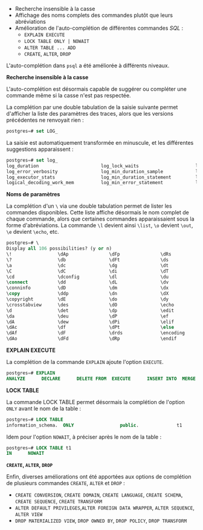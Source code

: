 <!--

* Add tab-complete for full name backslash commands
commit : https://commitfest.postgresql.org/34/3268/
discussion : https://www.postgresql.org/message-id/flat/OS0PR01MB61136018064660F095CB57A8FB129@OS0PR01MB6113.jpnprd01.prod.outlook.com

* Tab completion for EXECUTE after EXPLAIN
commit : https://commitfest.postgresql.org/34/3279/
discussion : https://www.postgresql.org/message-id/flat/871r75gd0i.fsf@wibble.ilmari.org

* Tab completion for ALTER TABLE … ADD …
commit : https://commitfest.postgresql.org/34/3280/
discussion : https://www.postgresql.org/message-id/flat/87bl6ehhpl.fsf@wibble.ilmari.org

* psql tab auto-complete for CREATE PUBLICATION
commit : https://commitfest.postgresql.org/34/3249/
discussion : https://www.postgresql.org/message-id/flat/CAHut+Ps-vkmnWAShWSRVCB3gx8aM=bFoDqWgBNTzofK0q1LpwA@mail.gmail.com

* (LOCK TABLE options) “ONLY” and “NOWAIT” are not yet implemented in tab-complete
commit : https://commitfest.postgresql.org/35/3334/
discussion : https://www.postgresql.org/message-id/flat/a322684daa36319e6ebc60b541000a3a@oss.nttdata.com

* Support tab completion for upper character inputs in psql
commit : https://commitfest.postgresql.org/36/3432/
discussion : https://www.postgresql.org/message-id/flat/a63cbd45e3884cf9b3961c2a6a95dcb7@G08CNEXMBPEKD05.g08.fujitsu.local

* CREATE tab completion
commit : https://commitfest.postgresql.org/36/3418/
discussion : https://www.postgresql.org/message-id/flat/8d370135aef066659eef8e8fbfa6315b@oss.nttdata.com

* ALTER tab completion
commit : https://commitfest.postgresql.org/36/3428/
discussion : https://www.postgresql.org/message-id/flat/9497ae9ca1b31eb9b1e97aded1c2ab07@oss.nttdata.com

* DROP tab completion
commit : https://commitfest.postgresql.org/36/3429/
discussion : https://www.postgresql.org/message-id/flat/0fafb73f3a0c6bcec817a25ca9d5a853@oss.nttdata.com

-->

<div class="slide-content">

* Recherche insensible à la casse
* Affichage des noms complets des commandes plutôt que leurs abréviations
* Amélioration de l'auto-complétion de différentes commandes _SQL_ :
  + `EXPLAIN EXECUTE`
  + `LOCK TABLE ONLY | NOWAIT`
  + `ALTER TABLE ... ADD`
  + `CREATE`, `ALTER`, `DROP`

</div>

<div class="notes">

L'auto-complétion dans `psql` a été améliorée à différents niveaux.

**Recherche insensible à la casse**

L'auto-complétion est désormais capable de suggérer ou compléter une commande
même si la casse n'est pas respectée.

La complétion par une double tabulation de la saisie suivante permet d'afficher
la liste des paramètres des traces, alors que les versions précédentes ne 
renvoyait rien :

```sql
postgres=# set LOG_
```
La saisie est automatiquement transformée en minuscule, et les différentes 
suggestions apparaissent :

```sql
postgres=# set log_
log_duration                       log_lock_waits                     log_min_messages                   log_planner_stats                  log_statement_stats                
log_error_verbosity                log_min_duration_sample            log_parameter_max_length           log_replication_commands           log_temp_files                     
log_executor_stats                 log_min_duration_statement         log_parameter_max_length_on_error  log_statement                      log_transaction_sample_rate        
logical_decoding_work_mem          log_min_error_statement            log_parser_stats                   log_statement_sample_rate   
```

**Noms de paramètres**

La complétion d'un `\` via une double tabulation permet de lister les commandes 
disponibles. Cette liste affiche désormais le nom complet de chaque commande, 
alors que certaines commandes apparaissaient sous la forme d'abréviations. La commande
`\l` devient ainsi `\list`, `\o` devient `\out`, `\e` devient `\echo`, etc.

```sql
postgres=# \
Display all 106 possibilities? (y or n)
\!                 \dAp               \dFp               \dRs               \errverbose        \lo_export         \sv
\?                 \db                \dFt               \ds                \ev                \lo_import         \t
\a                 \dc                \dg                \dt                \f                 \lo_list           \T
\C                 \dC                \di                \dT                \g                 \lo_unlink         \timing
\cd                \dconfig           \dl                \du                \gdesc             \out               \unset
\connect           \dd                \dL                \dv                \getenv            \password          \warn
\conninfo          \dD                \dm                \dx                \gexec             \print             \watch
\copy              \ddp               \dn                \dX                \gset              \prompt            \write
\copyright         \dE                \do                \dy                \gx                \pset              \x
\crosstabview      \des               \dO                \echo              \help              \qecho             \z
\d                 \det               \dp                \edit              \html              \quit              
\da                \deu               \dP                \ef                \if                \reset             
\dA                \dew               \dPi               \elif              \include           \s                 
\dAc               \df                \dPt               \else              \include_relative  \set               
\dAf               \dF                \drds              \encoding          \ir                \setenv            
\dAo               \dFd               \dRp               \endif             \list              \sf  
```
**EXPLAIN EXECUTE**

La complétion de la commande `EXPLAIN` ajoute l'option `EXECUTE`.

```sql
postgres=# EXPLAIN 
ANALYZE      DECLARE      DELETE FROM  EXECUTE      INSERT INTO  MERGE        SELECT       UPDATE       VERBOSE 
```

**LOCK TABLE**

La commande LOCK TABLE permet désormais la complétion de l'option `ONLY` avant 
le nom de la table :

```sql
postgres=# LOCK TABLE 
information_schema.  ONLY                 public.              t1
```

Idem pour l'option `NOWAIT`, à préciser après le nom de la table :

```sql
postgres=# LOCK TABLE t1 
IN      NOWAIT
```


**`CREATE`, `ALTER`, `DROP`**

Enfin, diverses améliorations ont été apportées aux options de complétion de 
plusieurs commandes `CREATE`, `ALTER` et `DROP` :

* `CREATE CONVERSION`, `CREATE DOMAIN`, `CREATE LANGUAGE`, `CREATE SCHEMA`, `CREATE SEQUENCE`, `CREATE TRANSFORM`
* `ALTER DEFAULT PRIVILEGES`,`ALTER FOREIGN DATA WRAPPER`, `ALTER SEQUENCE`, `ALTER VIEW`
* `DROP MATERIALIZED VIEW`, `DROP OWNED BY`, `DROP POLICY`, `DROP TRANSFORM`

</div>
